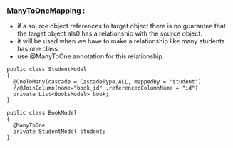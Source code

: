 ### ManyToOneMapping : 
- if a source object references to target object there is no guarantee that the target object als0 has a relationship with the source object. 
- it will be used when we have to make a relationship like many students has one class.
- use @ManyToOne annotation for this relationship.
```
public class StudentModel
{
  @OneToMany(cascade = CascadeType.ALL, mappedBy = "student")
  //@JoinColumn(name="book_id" ,referencedColumnName = "id")
  private List<BooksModel> book;
}

public class BookModel
{	
  @ManyToOne
  private StudentModel student;
}
```